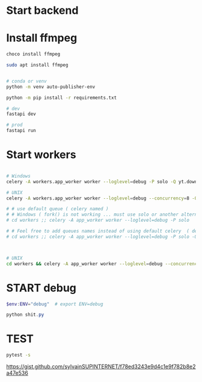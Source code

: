 # Start backend 

# Install ffmpeg

```` powershell
choco install ffmpeg
````

```` bash 
sudo apt install ffmpeg
````


```` bash

# conda or venv
python -m venv auto-publisher-env

python -m pip install -r requirements.txt

````	


```` bash
# dev 
fastapi dev 

# prod
fastapi run

````


# Start workers

```` bash 

# Windows
celery -A workers.app_worker worker --loglevel=debug -P solo -Q yt.download,whisper.transcribe,groq.completion,ffmpeg.subtitle

# UNIX
celery -A workers.app_worker worker --loglevel=debug --concurrency=8 -Q yt.download,whisper.transcribe,groq.completion,ffmpeg.subtitle

# # use default queue ( celery named )
# # Windows ( fork() is not working ... must use solo or another alternative )
# cd workers ;; celery -A app_worker worker --loglevel=debug -P solo

# # Feel free to add queues names instead of using default celery  ( define at @task decorator)
# cd workers ;; celery -A app_worker worker --loglevel=debug -P solo -Q EXAMPLE_Q



# UNIX
cd workers && celery -A app_worker worker --loglevel=debug --concurrency=8
````

# START debug

```` PowerShell
$env:ENV="debug"  # export ENV=debug

python shit.py

````

# TEST

```` bash
pytest -s
````


https://gist.github.com/sylvainSUPINTERNET/f78ed3243e9d4c1e9f782b8e2a47e536